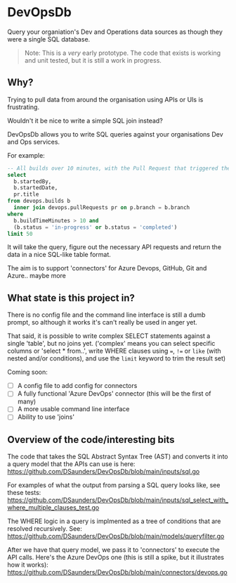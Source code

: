 # DevOpsDb

Query your organiation's Dev and Operations data sources as though they were a single SQL database.

> Note: This is a *very* early prototype. The code that exists is working and unit tested, but it is still a work in progress.

## Why?

Trying to pull data from around the organisation using APIs or UIs is frustrating.

Wouldn't it be nice to write a simple SQL join instead?

DevOpsDb allows you to write SQL queries against your organisations Dev and Ops services.

For example:

```sql
-- All builds over 10 minutes, with the Pull Request that triggered them
select 
  b.startedBy, 
  b.startedDate, 
  pr.title 
from devops.builds b
  inner join devops.pullRequests pr on p.branch = b.branch
where 
  b.buildTimeMinutes > 10 and 
  (b.status = 'in-progress' or b.status = 'completed')
limit 50
```

It will take the query, figure out the necessary API requests and return the data in a nice SQL-like table format.

The aim is to support 'connectors' for Azure Devops, GitHub, Git and Azure.. maybe more


## What state is this project in?

There is no config file and the command line interface is still a dumb prompt, so although it works it's can't really be used in anger yet.

That said, it is possible to write complex SELECT statements against a single 'table', but no joins yet. ('complex' means you can select 
specific columns or 'select * from..', write WHERE clauses using `=`, `!=` or `like` (with nested and/or conditions), and use the `limit` keyword to trim the result set)

Coming soon:
- [ ] A config file to add config for connectors
- [ ] A fully functional 'Azure DevOps' connector (this will be the first of many)
- [ ] A more usable command line interface
- [ ] Ability to use 'joins'

## Overview of the code/interesting bits

The code that takes the SQL Abstract Syntax Tree (AST) and converts it into a query model that the APIs can use is here:
https://github.com/DSaunders/DevOpsDb/blob/main/inputs/sql.go

For examples of what the output from parsing a SQL query looks like, see these tests:
https://github.com/DSaunders/DevOpsDb/blob/main/inputs/sql_select_with_where_multiple_clauses_test.go

The WHERE logic in a query is implmented as a tree of conditions that are resolved recursively. See:
https://github.com/DSaunders/DevOpsDb/blob/main/models/queryfilter.go

After we have that query model, we pass it to 'connectors' to execute the API calls.
Here's the Azure DevOps one (this is still a spike, but it illustrates how it works):
https://github.com/DSaunders/DevOpsDb/blob/main/connectors/devops.go


